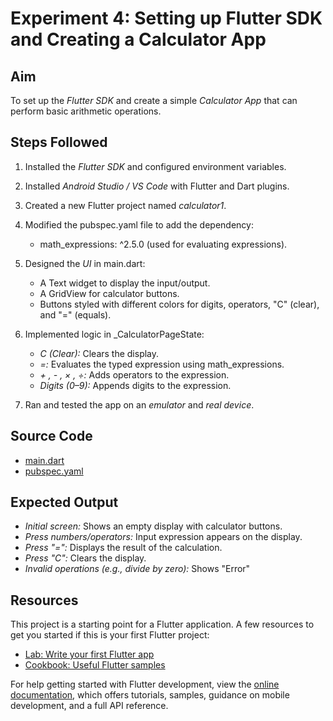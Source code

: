 # Experiment 4: Setting up Flutter SDK and Creating a Calculator App

## Aim

To set up the *Flutter SDK* and create a simple *Calculator App* that can perform basic arithmetic operations.

## Steps Followed

1. Installed the *Flutter SDK* and configured environment variables.
2. Installed *Android Studio / VS Code* with Flutter and Dart plugins.
3. Created a new Flutter project named *calculator1*.
4. Modified the pubspec.yaml file to add the dependency:

   * math_expressions: ^2.5.0 (used for evaluating expressions).
5. Designed the *UI* in main.dart:

   * A Text widget to display the input/output.
   * A GridView for calculator buttons.
   * Buttons styled with different colors for digits, operators, "C" (clear), and "=" (equals).
6. Implemented logic in _CalculatorPageState:

   * *C (Clear):* Clears the display.
   * *=:* Evaluates the typed expression using math_expressions.
   * *+ , - , × , ÷:* Adds operators to the expression.
   * *Digits (0–9):* Appends digits to the expression.
7. Ran and tested the app on an *emulator* and *real device*.

## Source Code

* [main.dart](./lib/main.dart)
* [pubspec.yaml](./pubspec.yaml)

## Expected Output

* *Initial screen:* Shows an empty display with calculator buttons.
* *Press numbers/operators:* Input expression appears on the display.
* *Press "=":* Displays the result of the calculation.
* *Press "C":* Clears the display.
* *Invalid operations (e.g., divide by zero):* Shows "Error"

## Resources

This project is a starting point for a Flutter application.
A few resources to get you started if this is your first Flutter project:

- [Lab: Write your first Flutter app](https://docs.flutter.dev/get-started/codelab)
- [Cookbook: Useful Flutter samples](https://docs.flutter.dev/cookbook)

For help getting started with Flutter development, view the
[online documentation](https://docs.flutter.dev/), which offers tutorials,
samples, guidance on mobile development, and a full API reference.